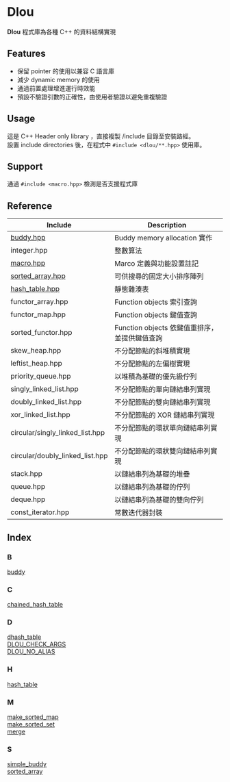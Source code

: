 # Dlou
**Dlou** 程式庫為各種 C++ 的資料結構實現

## Features
* 保留 pointer 的使用以兼容 C 語言庫
* 減少 dynamic memory 的使用
* 通過前置處理增進運行時效能
* 預設不驗證引數的正確性，由使用者驗證以避免重複驗證

## Usage
這是 C++ Header only library ，直接複製 /include 目錄至安裝路經。  
設置 include directories 後，在程式中 `#include <dlou/**.hpp>` 使用庫。

## Support
通過 `#include <macro.hpp>` 檢測是否支援程式庫  

## Reference
| Include | Description |
| --- | --- |
| [buddy.hpp](docs/buddy.md) | Buddy memory allocation 實作 |
| integer.hpp | 整數算法 |
| [macro.hpp](docs/macro.md) | Marco 定義與功能設置註記 |
| [sorted_array.hpp](docs/sorted_array.md) | 可供搜尋的固定大小排序陣列 |
| [hash_table.hpp](docs/hash_table.md) | 靜態雜湊表 |
| functor_array.hpp | Function objects 索引查詢 |
| functor_map.hpp | Function objects 鍵值查詢 |
| sorted_functor.hpp | Function objects 依鍵值重排序，並提供鍵值查詢 |
| skew_heap.hpp | 不分配節點的斜堆積實現 |
| leftist_heap.hpp | 不分配節點的左偏樹實現 |
| priority_queue.hpp | 以堆積為基礎的優先級佇列 |
| singly_linked_list.hpp | 不分配節點的單向鏈結串列實現 |
| doubly_linked_list.hpp | 不分配節點的雙向鏈結串列實現 |
| xor_linked_list.hpp | 不分配節點的 XOR 鏈結串列實現 |
| circular/singly_linked_list.hpp | 不分配節點的環狀單向鏈結串列實現 |
| circular/doubly_linked_list.hpp | 不分配節點的環狀雙向鏈結串列實現 |
| stack.hpp | 以鏈結串列為基礎的堆疊 |
| queue.hpp | 以鏈結串列為基礎的佇列 |
| deque.hpp | 以鏈結串列為基礎的雙向佇列 |
| const_iterator.hpp | 常數迭代器封裝 |

## Index
### B
[buddy](docs/buddy.md#buddy)  
### C  
[chained_hash_table](docs/hash_table.md#chained_hash_table)  
### D
[dhash_table](docs/hash_table.md#dhash_table)  
[DLOU_CHECK_ARGS](docs/macro.md)  
[DLOU_NO_ALIAS](docs/macro.md)  
### H  
[hash_table](docs/hash_table.md#hash_table)  
### M
[make_sorted_map](docs/sorted_array.md#make_sorted_map)  
[make_sorted_set](docs/sorted_array.md#make_sorted_set)  
[merge](docs/sorted_array.md#merge)  
### S
[simple_buddy](docs/buddy.md#simple_buddy)  
[sorted_array](docs/sorted_array.md#sorted_array)  
